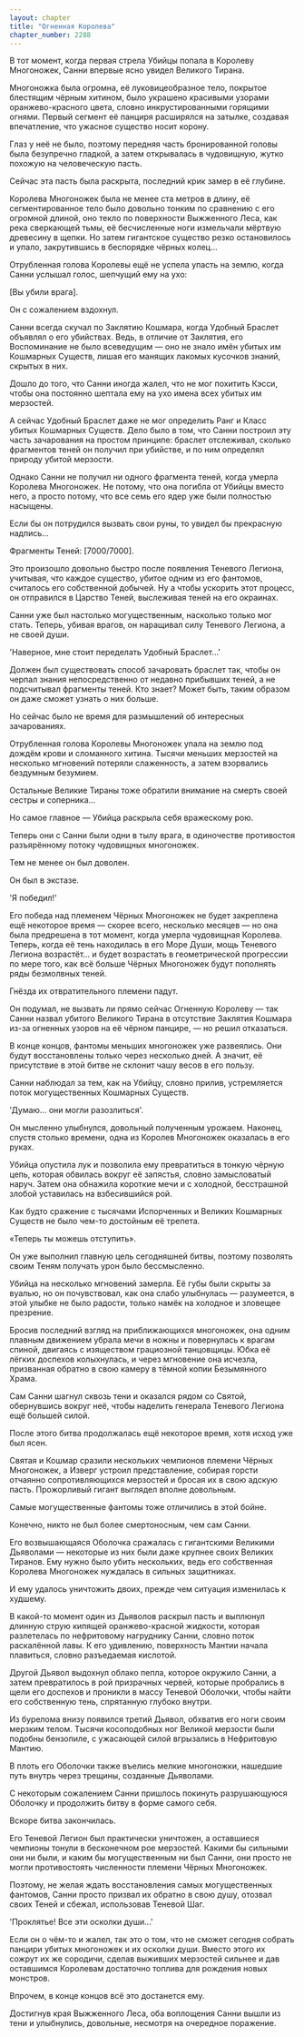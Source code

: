 ```yaml
---
layout: chapter
title: "Огненная Королева"
chapter_number: 2288
---
```




В тот момент, когда первая стрела Убийцы попала в Королеву Многоножек, Санни впервые ясно увидел Великого Тирана.

Многоножка была огромна, её луковицеобразное тело, покрытое блестящим чёрным хитином, было украшено красивыми узорами оранжево-красного цвета, словно инкрустированными горящими огнями. Первый сегмент её панциря расширялся на затылке, создавая впечатление, что ужасное существо носит корону.

Глаз у неё не было, поэтому передняя часть бронированной головы была безупречно гладкой, а затем открывалась в чудовищную, жутко похожую на человеческую пасть.

Сейчас эта пасть была раскрыта, последний крик замер в её глубине.

Королева Многоножек была не менее ста метров в длину, её сегментированное тело было довольно тонким по сравнению с его огромной длиной, оно текло по поверхности Выжженного Леса, как река сверкающей тьмы, её бесчисленные ноги измельчали мёртвую древесину в щепки. Но затем гигантское существо резко остановилось и упало, закрутившись в беспорядке чёрных колец...

Отрубленная голова Королевы ещё не успела упасть на землю, когда Санни услышал голос, шепчущий ему на ухо:

[Вы убили врага].

Он с сожалением вздохнул.

Санни всегда скучал по Заклятию Кошмара, когда Удобный Браслет объявлял о его убийствах. Ведь, в отличие от Заклятия, его Воспоминание не было всеведущим — оно не знало имён убитых им Кошмарных Существ, лишая его манящих лакомых кусочков знаний, скрытых в них.

Дошло до того, что Санни иногда жалел, что не мог похитить Кэсси, чтобы она постоянно шептала ему на ухо имена всех убитых им мерзостей.

А сейчас Удобный Браслет даже не мог определить Ранг и Класс убитых Кошмарных Существ. Дело было в том, что Санни построил эту часть зачарования на простом принципе: браслет отслеживал, сколько фрагментов теней он получил при убийстве, и по ним определял природу убитой мерзости.

Однако Санни не получил ни одного фрагмента теней, когда умерла Королева Многоножек. Не потому, что она погибла от Убийцы вместо него, а просто потому, что все семь его ядер уже были полностью насыщены.

Если бы он потрудился вызвать свои руны, то увидел бы прекрасную надпись...

Фрагменты Теней: [7000/7000].

Это произошло довольно быстро после появления Теневого Легиона, учитывая, что каждое существо, убитое одним из его фантомов, считалось его собственной добычей. Ну а чтобы ускорить этот процесс, он отправился в Царство Теней, выслеживая теней на его окраинах.

Санни уже был настолько могущественным, насколько только мог стать. Теперь, убивая врагов, он наращивал силу Теневого Легиона, а не своей души.

'Наверное, мне стоит переделать Удобный Браслет...'

Должен был существовать способ зачаровать браслет так, чтобы он черпал знания непосредственно от недавно прибывших теней, а не подсчитывал фрагменты теней. Кто знает? Может быть, таким образом он даже сможет узнать о них больше.

Но сейчас было не время для размышлений об интересных зачарованиях.

Отрубленная голова Королевы Многоножек упала на землю под дождём крови и сломанного хитина. Тысячи меньших мерзостей на несколько мгновений потеряли слаженность, а затем взорвались бездумным безумием.

Остальные Великие Тираны тоже обратили внимание на смерть своей сестры и соперника...

Но самое главное — Убийца раскрыла себя вражескому рою.

Теперь они с Санни были одни в тылу врага, в одиночестве противостоя разъярённому потоку чудовищных многоножек.

Тем не менее он был доволен.

Он был в экстазе.

'Я победил!'

Его победа над племенем Чёрных Многоножек не будет закреплена ещё некоторое время — скорее всего, несколько месяцев — но она была предрешена в тот момент, когда умерла чудовищная Королева. Теперь, когда её тень находилась в его Море Души, мощь Теневого Легиона возрастёт... и будет возрастать в геометрической прогрессии по мере того, как всё больше Чёрных Многоножек будут пополнять ряды безмолвных теней.

Гнёзда их отвратительного племени падут.

Он подумал, не вызвать ли прямо сейчас Огненную Королеву — так Санни назвал убитого Великого Тирана в отсутствие Заклятия Кошмара из-за огненных узоров на её чёрном панцире, — но решил отказаться.

В конце концов, фантомы меньших многоножек уже развеялись. Они будут восстановлены только через несколько дней. А значит, её присутствие в этой битве не склонит чашу весов в его пользу.

Санни наблюдал за тем, как на Убийцу, словно прилив, устремляется поток могущественных Кошмарных Существ.

'Думаю... они могли разозлиться'.

Он мысленно улыбнулся, довольный полученным урожаем. Наконец, спустя столько времени, одна из Королев Многоножек оказалась в его руках.

Убийца опустила лук и позволила ему превратиться в тонкую чёрную цепь, которая обвилась вокруг её запястья, словно замысловатый наруч. Затем она обнажила короткие мечи и с холодной, бесстрашной злобой уставилась на взбесившийся рой.

Как будто сражение с тысячами Испорченных и Великих Кошмарных Существ не было чем-то достойным её трепета.

«Теперь ты можешь отступить».

Он уже выполнил главную цель сегодняшней битвы, поэтому позволять своим Теням получать урон было бессмысленно.

Убийца на несколько мгновений замерла. Её губы были скрыты за вуалью, но он почувствовал, как она слабо улыбнулась — разумеется, в этой улыбке не было радости, только намёк на холодное и зловещее презрение.

Бросив последний взгляд на приближающихся многоножек, она одним плавным движением убрала мечи в ножны и повернулась к врагам спиной, двигаясь с изяществом грациозной танцовщицы. Юбка её лёгких доспехов колыхнулась, и через мгновение она исчезла, призванная обратно в свою камеру в тёмной копии Безымянного Храма.

Сам Санни шагнул сквозь тени и оказался рядом со Святой, обернувшись вокруг неё, чтобы наделить генерала Теневого Легиона ещё большей силой.

После этого битва продолжалась ещё некоторое время, хотя исход уже был ясен.

Святая и Кошмар сразили нескольких чемпионов племени Чёрных Многоножек, а Изверг устроил представление, собирая горсти отчаянно сопротивляющихся мерзостей и бросая их в свою адскую пасть. Прожорливый гигант выглядел вполне довольным.

Самые могущественные фантомы тоже отличились в этой бойне.

Конечно, никто не был более смертоносным, чем сам Санни.

Его возвышающаяся Оболочка сражалась с гигантскими Великими Дьяволами — некоторые из них были даже крупнее своих Великих Тиранов. Ему нужно было убить нескольких, ведь его собственная Королева Многоножек нуждалась в сильных защитниках.

И ему удалось уничтожить двоих, прежде чем ситуация изменилась к худшему.

В какой-то момент один из Дьяволов раскрыл пасть и выплюнул длинную струю кипящей оранжево-красной жидкости, которая разлетелась по нефритовому нагруднику Санни, словно поток раскалённой лавы. К его удивлению, поверхность Мантии начала плавиться, словно разъедаемая кислотой.

Другой Дьявол выдохнул облако пепла, которое окружило Санни, а затем превратилось в рой призрачных червей, которые пробрались в щели его доспехов и проникли в массу Теневой Оболочки, чтобы найти его собственную тень, спрятанную глубоко внутри.

Из бурелома внизу появился третий Дьявол, обхватив его ноги своим мерзким телом. Тысячи косоподобных ног Великой мерзости были подобны бензопиле, с ужасающей силой вгрызались в Нефритовую Мантию.

В плоть его Оболочки также въелись мелкие многоножки, нашедшие путь внутрь через трещины, созданные Дьяволами.

С некоторым сожалением Санни пришлось покинуть разрушающуюся Оболочку и продолжить битву в форме самого себя.

Вскоре битва закончилась.

Его Теневой Легион был практически уничтожен, а оставшиеся чемпионы тонули в бесконечном рое мерзостей. Какими бы сильными они ни были, и каким бы могущественным ни был Санни, они просто не могли противостоять численности племени Чёрных Многоножек.

Поэтому, не желая ждать восстановления самых могущественных фантомов, Санни просто призвал их обратно в свою душу, отозвал своих Теней и сбежал, использовав Теневой Шаг.

'Проклятье! Все эти осколки души...'

Если он о чём-то и жалел, так это о том, что не сможет сегодня собрать панцири убитых многоножек и их осколки души. Вместо этого их сожрут их же сородичи, сделав выживших мерзостей сильнее и дав оставшимся Королевам достаточно топлива для рождения новых монстров.

Впрочем, в конце концов всё это достанется ему.

Достигнув края Выжженного Леса, оба воплощения Санни вышли из тени и улыбнулись, довольные, несмотря на очередное поражение.

